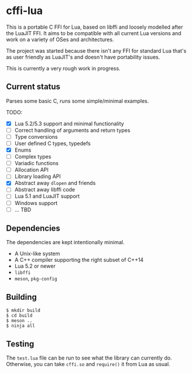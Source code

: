 # cffi-lua

This is a portable C FFI for Lua, based on libffi and loosely modelled after
the LuaJIT FFI. It aims to be compatible with all current Lua versions and
work on a variety of OSes and architectures.

The project was started because there isn't any FFI for standard Lua that's
as user friendly as LuaJIT's and doesn't have portability issues.

This is currently a very rough work in progress.

## Current status

Parses some basic C, runs some simple/minimal examples.

TODO:

- [x] Lua 5.2/5.3 support and minimal functionality
- [ ] Correct handling of arguments and return types
- [ ] Type conversions
- [ ] User defined C types, typedefs
- [x] Enums
- [ ] Complex types
- [ ] Variadic functions
- [ ] Allocation API
- [ ] Library loading API
- [x] Abstract away `dlopen` and friends
- [ ] Abstract away libffi code
- [ ] Lua 5.1 and LuaJIT support
- [ ] Windows support
- [ ] ... TBD

## Dependencies

The dependencies are kept intentionally minimal.

- A Unix-like system
- A C++ compiler supporting the right subset of C++14
- Lua 5.2 or newer
- `libffi`
- `meson`, `pkg-config`

## Building

```
$ mkdir build
$ cd build
$ meson ..
$ ninja all
```

## Testing

The `test.lua` file can be run to see what the library can currently do.
Otherwise, you can take `cffi.so` and `require()` it from Lua as usual.
